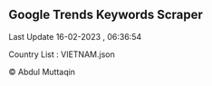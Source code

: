 

## Google Trends Keywords Scraper 
 
Last Update 16-02-2023 , 06:36:54

Country List :
VIETNAM.json



© Abdul Muttaqin 
